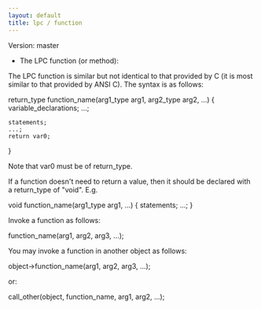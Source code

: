 ```yaml
---
layout: default
title: lpc / function
---
```


Version: master

* The LPC function (or method):

The LPC function is similar but not identical to that provided by C
(it is most similar to that provided by ANSI C).  The syntax is as follows:

return_type function_name(arg1_type arg1, arg2_type arg2, ...)
{
	variable_declarations;
	...;

	statements;
	...;
	return var0;
}

Note that var0 must be of return_type.

If a function doesn't need to return a value, then it should be declared
with a return_type of "void".  E.g.

void function_name(arg1_type arg1, ...)
{
	statements;
	...;
}

Invoke a function as follows:

function_name(arg1, arg2, arg3, ...);

You may invoke a function in another object as follows:

object->function_name(arg1, arg2, arg3, ...);

or:

call_other(object, function_name, arg1, arg2, ...);

